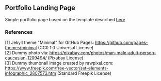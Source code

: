 ## Portfolio Landing Page

Simple portfolio page based on the template described [here](https://medium.com/@evanca/set-up-your-portfolio-website-in-less-than-10-minutes-with-github-pages-d0efa8ff56fd)

### References

[1] Jekyll theme "Minimal" for GitHub Pages: https://github.com/pages-themes/minimal (CC0 1.0 Universal License)
<br>[2] Dummy photo via: https://pixabay.com/photos/man-male-adult-person-caucasian-1209494/ (Pixabay License)
<br>[3] Dummy thumbnail image created by rawpixel.com: https://www.freepik.com/free-vector/set-elements-infographic_2807573.htm (Standard Freepik License)
